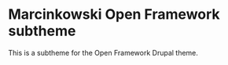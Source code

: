Marcinkowski Open Framework subtheme
====================================

This is a subtheme for the Open Framework Drupal theme.
